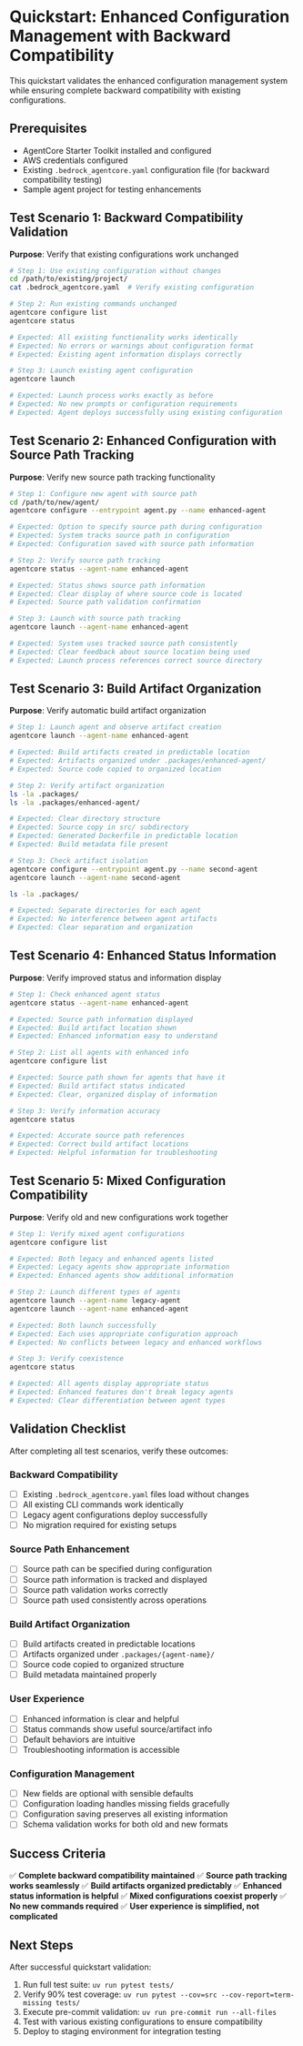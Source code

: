 # Quickstart: Enhanced Configuration Management with Backward Compatibility

This quickstart validates the enhanced configuration management system while ensuring complete backward compatibility with existing configurations.

## Prerequisites

- AgentCore Starter Toolkit installed and configured
- AWS credentials configured
- Existing `.bedrock_agentcore.yaml` configuration file (for backward compatibility testing)
- Sample agent project for testing enhancements

## Test Scenario 1: Backward Compatibility Validation

**Purpose**: Verify that existing configurations work unchanged

```bash
# Step 1: Use existing configuration without changes
cd /path/to/existing/project/
cat .bedrock_agentcore.yaml  # Verify existing configuration

# Step 2: Run existing commands unchanged
agentcore configure list
agentcore status

# Expected: All existing functionality works identically
# Expected: No errors or warnings about configuration format
# Expected: Existing agent information displays correctly

# Step 3: Launch existing agent configuration
agentcore launch

# Expected: Launch process works exactly as before
# Expected: No new prompts or configuration requirements
# Expected: Agent deploys successfully using existing configuration
```

## Test Scenario 2: Enhanced Configuration with Source Path Tracking

**Purpose**: Verify new source path tracking functionality

```bash
# Step 1: Configure new agent with source path
cd /path/to/new/agent/
agentcore configure --entrypoint agent.py --name enhanced-agent

# Expected: Option to specify source path during configuration
# Expected: System tracks source path in configuration
# Expected: Configuration saved with source path information

# Step 2: Verify source path tracking
agentcore status --agent-name enhanced-agent

# Expected: Status shows source path information
# Expected: Clear display of where source code is located
# Expected: Source path validation confirmation

# Step 3: Launch with source path tracking
agentcore launch --agent-name enhanced-agent

# Expected: System uses tracked source path consistently
# Expected: Clear feedback about source location being used
# Expected: Launch process references correct source directory
```

## Test Scenario 3: Build Artifact Organization

**Purpose**: Verify automatic build artifact organization

```bash
# Step 1: Launch agent and observe artifact creation
agentcore launch --agent-name enhanced-agent

# Expected: Build artifacts created in predictable location
# Expected: Artifacts organized under .packages/enhanced-agent/
# Expected: Source code copied to organized location

# Step 2: Verify artifact organization
ls -la .packages/
ls -la .packages/enhanced-agent/

# Expected: Clear directory structure
# Expected: Source copy in src/ subdirectory
# Expected: Generated Dockerfile in predictable location
# Expected: Build metadata file present

# Step 3: Check artifact isolation
agentcore configure --entrypoint agent.py --name second-agent
agentcore launch --agent-name second-agent

ls -la .packages/

# Expected: Separate directories for each agent
# Expected: No interference between agent artifacts
# Expected: Clear separation and organization
```

## Test Scenario 4: Enhanced Status Information

**Purpose**: Verify improved status and information display

```bash
# Step 1: Check enhanced agent status
agentcore status --agent-name enhanced-agent

# Expected: Source path information displayed
# Expected: Build artifact location shown
# Expected: Enhanced information easy to understand

# Step 2: List all agents with enhanced info
agentcore configure list

# Expected: Source path shown for agents that have it
# Expected: Build artifact status indicated
# Expected: Clear, organized display of information

# Step 3: Verify information accuracy
agentcore status

# Expected: Accurate source path references
# Expected: Correct build artifact locations
# Expected: Helpful information for troubleshooting
```

## Test Scenario 5: Mixed Configuration Compatibility

**Purpose**: Verify old and new configurations work together

```bash
# Step 1: Verify mixed agent configurations
agentcore configure list

# Expected: Both legacy and enhanced agents listed
# Expected: Legacy agents show appropriate information
# Expected: Enhanced agents show additional information

# Step 2: Launch different types of agents
agentcore launch --agent-name legacy-agent
agentcore launch --agent-name enhanced-agent

# Expected: Both launch successfully
# Expected: Each uses appropriate configuration approach
# Expected: No conflicts between legacy and enhanced workflows

# Step 3: Verify coexistence
agentcore status

# Expected: All agents display appropriate status
# Expected: Enhanced features don't break legacy agents
# Expected: Clear differentiation between agent types
```

## Validation Checklist

After completing all test scenarios, verify these outcomes:

### Backward Compatibility
- [ ] Existing `.bedrock_agentcore.yaml` files load without changes
- [ ] All existing CLI commands work identically
- [ ] Legacy agent configurations deploy successfully
- [ ] No migration required for existing setups

### Source Path Enhancement
- [ ] Source path can be specified during configuration
- [ ] Source path information is tracked and displayed
- [ ] Source path validation works correctly
- [ ] Source path used consistently across operations

### Build Artifact Organization
- [ ] Build artifacts created in predictable locations
- [ ] Artifacts organized under `.packages/{agent-name}/`
- [ ] Source code copied to organized structure
- [ ] Build metadata maintained properly

### User Experience
- [ ] Enhanced information is clear and helpful
- [ ] Status commands show useful source/artifact info
- [ ] Default behaviors are intuitive
- [ ] Troubleshooting information is accessible

### Configuration Management
- [ ] New fields are optional with sensible defaults
- [ ] Configuration loading handles missing fields gracefully
- [ ] Configuration saving preserves all existing information
- [ ] Schema validation works for both old and new formats

## Success Criteria

✅ **Complete backward compatibility maintained**
✅ **Source path tracking works seamlessly**
✅ **Build artifacts organized predictably**
✅ **Enhanced status information is helpful**
✅ **Mixed configurations coexist properly**
✅ **No new commands required**
✅ **User experience is simplified, not complicated**

## Next Steps

After successful quickstart validation:

1. Run full test suite: `uv run pytest tests/`
2. Verify 90% test coverage: `uv run pytest --cov=src --cov-report=term-missing tests/`
3. Execute pre-commit validation: `uv run pre-commit run --all-files`
4. Test with various existing configurations to ensure compatibility
5. Deploy to staging environment for integration testing

